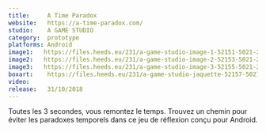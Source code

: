 ```yaml
---
title:     A Time Paradox
website:   https://a-time-paradox.com/
studio:    A GAME STUDIO
category:  prototype
platforms: Android
image1:   https://files.heeds.eu/231/a-game-studio-image-1-52151-5021-20180413-175002.png
image2:   https://files.heeds.eu/231/a-game-studio-image-2-52153-5021-20180413-175002.png
image3:   https://files.heeds.eu/231/a-game-studio-image-3-52155-5021-20180413-175003.png
boxart:    https://files.heeds.eu/231/a-game-studio-jaquette-52157-5021-20180413-175003.jpeg
video:     
release:   31/10/2018
---
```


Toutes les 3 secondes, vous remontez le temps.
 Trouvez un chemin pour éviter les paradoxes temporels dans ce jeu de réflexion conçu pour Android.
